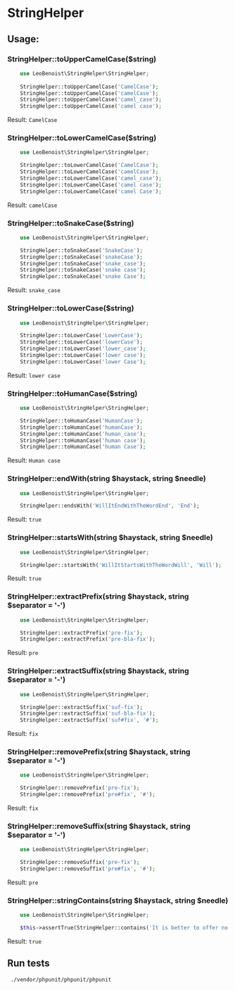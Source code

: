 # StringHelper

## Usage:

### StringHelper::toUpperCamelCase($string)

```php
    use LeoBenoist\StringHelper\StringHelper;
    
    StringHelper::toUpperCamelCase('CamelCase');
    StringHelper::toUpperCamelCase('camelCase');
    StringHelper::toUpperCamelCase('camel_case');
    StringHelper::toUpperCamelCase('camel case');
```

Result: `CamelCase`

### StringHelper::toLowerCamelCase($string)
```php
    use LeoBenoist\StringHelper\StringHelper;

    StringHelper::toLowerCamelCase('CamelCase');
    StringHelper::toLowerCamelCase('camelCase');
    StringHelper::toLowerCamelCase('camel_case');
    StringHelper::toLowerCamelCase('camel case');
    StringHelper::toLowerCamelCase('camel Case');
```
Result: `camelCase`

### StringHelper::toSnakeCase($string)
```php
    use LeoBenoist\StringHelper\StringHelper;

    StringHelper::toSnakeCase('SnakeCase');
    StringHelper::toSnakeCase('snakeCase');
    StringHelper::toSnakeCase('snake_case');
    StringHelper::toSnakeCase('snake case');
    StringHelper::toSnakeCase('snake Case');
```
Result: `snake_case`
    
### StringHelper::toLowerCase($string)
```php
    use LeoBenoist\StringHelper\StringHelper;

    StringHelper::toLowerCase('LowerCase');
    StringHelper::toLowerCase('lowerCase');
    StringHelper::toLowerCase('lower_case');
    StringHelper::toLowerCase('lower case');
    StringHelper::toLowerCase('lower Case');
```
Result: `lower case`

### StringHelper::toHumanCase($string)
```php
    use LeoBenoist\StringHelper\StringHelper;

    StringHelper::toHumanCase('HumanCase');
    StringHelper::toHumanCase('humanCase');
    StringHelper::toHumanCase('human_case');
    StringHelper::toHumanCase('human case');
    StringHelper::toHumanCase('human Case');
```
Result: `Human case`

### StringHelper::endWith(string $haystack, string $needle)
```php
    use LeoBenoist\StringHelper\StringHelper;

    StringHelper::endsWith('WillItEndWithTheWordEnd', 'End');
```
Result: `true`

### StringHelper::startsWith(string $haystack, string $needle)
```php
    use LeoBenoist\StringHelper\StringHelper;

    StringHelper::startsWith('WillItStartsWithTheWordWill', 'Will');
```
Result: `true`

### StringHelper::extractPrefix(string $haystack, string $separator = '-')
```php
    use LeoBenoist\StringHelper\StringHelper;

    StringHelper::extractPrefix('pre-fix');
    StringHelper::extractPrefix('pre-bla-fix');
```
Result: `pre`

### StringHelper::extractSuffix(string $haystack, string $separator = '-')
```php
    use LeoBenoist\StringHelper\StringHelper;

    StringHelper::extractSuffix('suf-fix');
    StringHelper::extractSuffix('suf-bla-fix');
    StringHelper::extractSuffix('suf#fix', '#');
```
Result: `fix`

### StringHelper::removePrefix(string $haystack, string $separator = '-')
```php
    use LeoBenoist\StringHelper\StringHelper;

    StringHelper::removePrefix('pre-fix');
    StringHelper::removePrefix('pre#fix', '#');
```
Result: `fix`

### StringHelper::removeSuffix(string $haystack, string $separator = '-')
```php
    use LeoBenoist\StringHelper\StringHelper;

    StringHelper::removeSuffix('pre-fix');
    StringHelper::removeSuffix('pre#fix', '#');
```
Result: `pre`

### StringHelper::stringContains(string $haystack, string $needle)
```php
    use LeoBenoist\StringHelper\StringHelper;

    $this->assertTrue(StringHelper::contains('It is better to offer no excuse than a bad one.', 'better');
```
Result: `true`

## Run tests
` ./vendor/phpunit/phpunit/phpunit`
